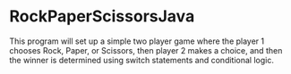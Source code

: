 # RockPaperScissorsJava
This program will set up a simple two player game where the player 1 chooses Rock, Paper, or Scissors, then player 2 makes a choice, and then the winner is determined using switch statements and conditional logic.
